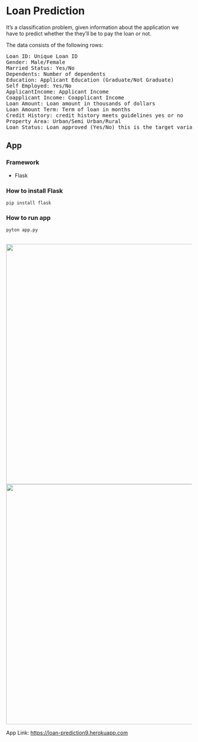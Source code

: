 # Loan Prediction
It’s a classification problem, given information about the application we have to predict whether the they’ll be to pay the loan or not.

The data consists of the following rows:
<pre>
Loan ID: Unique Loan ID
Gender: Male/Female
Married Status: Yes/No
Dependents: Number of dependents 
Education: Applicant Education (Graduate/Not Graduate)
Self Employed: Yes/No
ApplicantIncome: Applicant Income
Coapplicant Income: Coapplicant Income
Loan Amount: Loan amount in thousands of dollars
Loan Amount Term: Term of loan in months
Credit History: credit history meets guidelines yes or no
Property Area: Urban/Semi Urban/Rural
Loan Status: Loan approved (Yes/No) this is the target variable
</pre>

## App
### Framework
* Flask
### How to install Flask
`pip install flask`
### How to run app
`pyton app.py`

<br>
<img src="https://user-images.githubusercontent.com/85934122/173180065-065b1fec-8dd9-4dac-8524-b8198929c70a.png" width="650">
<img src="https://user-images.githubusercontent.com/85934122/173180078-8e364165-7acd-4ea2-a8ba-8f2d5ff1606c.png" width="650">

<br> 

App Link: https://loan-prediction9.herokuapp.com

